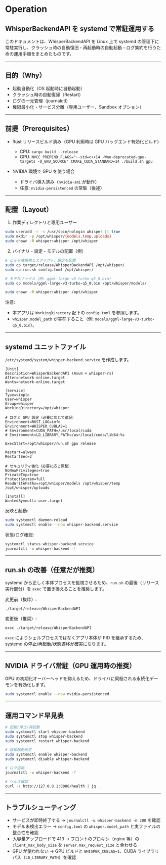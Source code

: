 # Operation

## WhisperBackendAPI を systemd で常駐運用する

このドキュメントは、WhisperBackendAPI を Linux 上で systemd の管理下に常駐実行し、クラッシュ時の自動復旧・再起動時の自動起動・ログ集約を行うための運用手順をまとめたものです。

---

## 目的（Why）

- 起動自動化（OS 起動時に自動起動）
- クラッシュ時の自動復帰（Restart）
- ログの一元管理（journalctl）
- 権限最小化・サービス分離（専用ユーザー、Sandbox オプション）

---

## 前提（Prerequisites）

- Rust リリースビルド済み（GPU 利用時は GPU バックエンド有効化ビルド）
  - CPU: `cargo build --release`
  - GPU: `NVCC_PREPEND_FLAGS="--std=c++14 -Wno-deprecated-gpu-targets -U_GNU_SOURCE" CMAKE_CUDA_STANDARD=14 ./build.sh gpu`

- NVIDIA 環境で GPU を使う場合
  - ドライバ導入済み（`nvidia-smi` が動作）
  - 任意: `nvidia-persistenced` の常駐（後述）

---

## 配置（Layout）

1) 作業ディレクトリと専用ユーザー

```bash
sudo useradd -r -s /usr/sbin/nologin whisper || true
sudo mkdir -p /opt/whisper/{models,temp,uploads}
sudo chown -R whisper:whisper /opt/whisper
```

2) バイナリ・設定・モデルの配置（例）

```bash
# ビルド成果物とスクリプト、設定を配置
sudo cp target/release/WhisperBackendAPI /opt/whisper/
sudo cp run.sh config.toml /opt/whisper/

# モデルファイル（例: ggml-large-v3-turbo-q5_0.bin）
sudo cp models/ggml-large-v3-turbo-q5_0.bin /opt/whisper/models/

sudo chown -R whisper:whisper /opt/whisper
```

注意:

- 本アプリは `WorkingDirectory` 配下の `config.toml` を参照します。
- `whisper.model_path` が実在すること（例: `models/ggml-large-v3-turbo-q5_0.bin`）。

---

## systemd ユニットファイル

`/etc/systemd/system/whisper-backend.service` を作成します。

```
[Unit]
Description=WhisperBackendAPI (Axum + whisper-rs)
After=network-online.target
Wants=network-online.target

[Service]
Type=simple
User=whisper
Group=whisper
WorkingDirectory=/opt/whisper

# ログと GPU 設定（必要に応じて追記）
Environment=RUST_LOG=info
Environment=WHISPER_CUBLAS=1
# Environment=CUDA_PATH=/usr/local/cuda
# Environment=LD_LIBRARY_PATH=/usr/local/cuda/lib64:%s

ExecStart=/opt/whisper/run.sh gpu release

Restart=always
RestartSec=3

# セキュリティ強化（必要に応じ調整）
NoNewPrivileges=true
PrivateTmp=true
ProtectSystem=full
ReadWritePaths=/opt/whisper/models /opt/whisper/temp /opt/whisper/uploads

[Install]
WantedBy=multi-user.target
```

反映と起動:

```bash
sudo systemctl daemon-reload
sudo systemctl enable --now whisper-backend.service
```

状態/ログ確認:

```bash
systemctl status whisper-backend.service
journalctl -u whisper-backend -f
```

---

## run.sh の改善（任意だが推奨）

systemd から正しく本体プロセスを監視させるため、`run.sh` の最後（リリース実行部分）を `exec` で置き換えることを推奨します。

変更前（抜粋）:

```
./target/release/WhisperBackendAPI
```

変更後（推奨）:

```
exec ./target/release/WhisperBackendAPI
```

`exec` によりシェルプロセスではなくアプリ本体が PID を継承するため、systemd の停止/再起動/状態遷移が確実になります。

---

## NVIDIA ドライバ常駐（GPU 運用時の推奨）

GPU の初期化オーバーヘッドを抑えるため、ドライバに同梱される永続化デーモンを有効化します。

```bash
sudo systemctl enable --now nvidia-persistenced
```

---

## 運用コマンド早見表

```bash
# 起動/停止/再起動
sudo systemctl start whisper-backend
sudo systemctl stop whisper-backend
sudo systemctl restart whisper-backend

# 自動起動設定
sudo systemctl enable whisper-backend
sudo systemctl disable whisper-backend

# ログ追跡
journalctl -u whisper-backend -f

# ヘルス確認
curl -s http://127.0.0.1:8080/health | jq .
```

---

## トラブルシューティング

- サービスが即時終了する → `journalctl -u whisper-backend -n 200` を確認
- モデル未検出エラー → `config.toml` の `whisper.model_path` と実ファイルの整合性を確認
- 大容量アップロードで 413 → フロントのプロキシ（nginx 等）の `client_max_body_size` を `server.max_request_size` と合わせる
- GPU が使われない → GPU ビルドと `WHISPER_CUBLAS=1`、CUDA ライブラリパス（`LD_LIBRARY_PATH`）を確認
